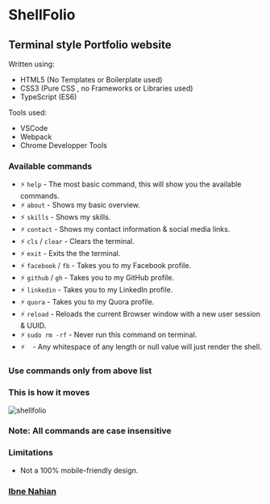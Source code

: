 # ShellFolio

## Terminal style Portfolio website

Written using:

- HTML5 (No Templates or Boilerplate used)
- CSS3 (Pure CSS , no Frameworks or Libraries used)
- TypeScript (ES6)

Tools used:

- VSCode
- Webpack
- Chrome Developper Tools

### Available commands

- ⚡ `help` - The most basic command, this will show you the available commands.
- ⚡ `about` - Shows my basic overview.
- ⚡ `skills` - Shows my skills.
- ⚡ `contact` - Shows my contact information & social media links.
- ⚡ `cls` / `clear` - Clears the terminal.
- ⚡ `exit` - Exits the the terminal.
- ⚡ `facebook` / `fb` - Takes you to my Facebook profile.
- ⚡ `github` / `gh` - Takes you to my GitHub profile.
- ⚡ `linkedin` - Takes you to my LinkedIn profile.
- ⚡ `quora` - Takes you to my Quora profile.
- ⚡ `reload` - Reloads the current Browser window with a new user session & UUID.
- ⚡ `sudo rm -rf` - Never run this command on terminal.
- ⚡ ` ` - Any whitespace of any length or null value will just render the shell.

### Use commands only from above list

### This is how it moves

![shellfolio](https://github.com/evilprince2009/evilprince2009.github.io/blob/main/Screenshots/image.gif)

### Note: All commands are case insensitive

### Limitations

- Not a 100% mobile-friendly design.

### [Ibne Nahian](https://www.facebook.com/evilprince2009)
